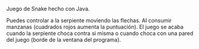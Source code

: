 Juego de Snake hecho con Java.

Puedes controlar a la serpiente moviendo las flechas. Al consumir manzanas (cuadrados rojos aumenta la puntuación).
El juego se acaba cuando la serpiente choca contra si misma o cuando choca con una pared del juego (borde de la ventana del programa).